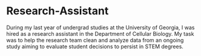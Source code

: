 # Research-Assistant
During my last year of undergrad studies at the University of Georgia, I was hired as a research assistant in the Department of Cellular Biology. My task was to help the research team clean and analyze data from an ongoing study aiming to evaluate student decisions to persist in STEM degrees. 
